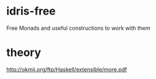 # idris-free
Free Monads and useful constructions to work with them

# theory

http://okmij.org/ftp/Haskell/extensible/more.pdf
